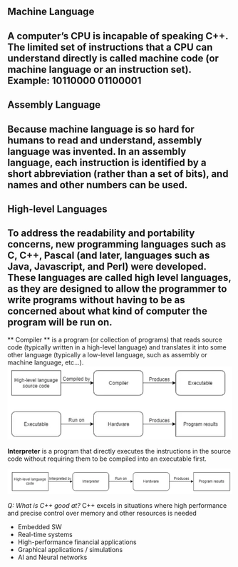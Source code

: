 ## Machine Language
A computer’s CPU is incapable of speaking C++. The limited set of instructions that a CPU can understand directly is called machine code (or machine language or an instruction set). Example: 10110000 01100001
---
## Assembly Language
Because machine language is so hard for humans to read and understand, assembly language was invented. In an assembly language, each instruction is identified by a short abbreviation (rather than a set of bits), and names and other numbers can be used.
---
## High-level Languages
To address the readability and portability concerns, new programming languages such as C, C++, Pascal (and later, languages such as Java, Javascript, and Perl) were developed. These languages are called high level languages, as they are designed to allow the programmer to write programs without having to be as concerned about what kind of computer the program will be run on.
---
** Compiler ** is a program (or collection of programs) that reads source code (typically written in a high-level language) and translates it into some other language (typically a low-level language, such as assembly or machine language, etc…).
![alt text](image.png)

**Interpreter** is a program that directly executes the instructions in the source code without requiring them to be compiled into an executable first.

![alt text](image-1.png)

*Q: What is C++ good at?*
C++ excels in situations where high performance and precise control over memory and other resources is needed
- Embedded SW
- Real-time systems
- High-performance financial applications
- Graphical applications / simulations
- AI and Neural networks
